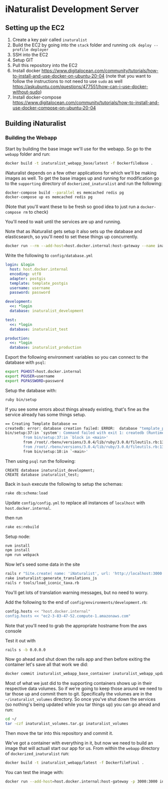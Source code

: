 # iNaturalist Development Server

## Setting up the EC2
1. Create a key pair called `inaturalist`
2. Build the EC2 by going into the `stack` folder and running `cdk deploy --profile deployer`
3. SSH into the EC2
4. Setup GIT 
5. Pull this repository into the EC2
6. Install docker https://www.digitalocean.com/community/tutorials/how-to-install-and-use-docker-on-ubuntu-20-04 (note that you want to follow the instructions to not need to use `sudo` as well https://askubuntu.com/questions/477551/how-can-i-use-docker-without-sudo)
7. Install docker-compose https://www.digitalocean.com/community/tutorials/how-to-install-and-use-docker-compose-on-ubuntu-20-04

## Building iNaturalist

### Building the Webapp

Start by building the base image we'll use for the webapp. So go to the `webapp` folder and run:

```bash
docker build -t inaturalist_webapp_base/latest -f DockerfileBase .
```

iNaturalist depends on a few other applications for which we'll be making images as well. To get the base images up and running for modification go to the `supporting` directory of `dockerized_inaturalist` and run the following:
```bash
docker-compose build --parallel es memcached redis pg
docker-compose up es memcached redis pg
```

(Note that you'll want these to be fresh so good idea to just run a `docker-compose rm` to check)

You'll need to wait until the services are up and running.

Note that as iNaturalist gets setup it also sets up the database and elasticsearch, so you'll need to set these things up concurrently.

```bash
docker run --rm --add-host=host.docker.internal:host-gateway --name inaturalist_webapp_base_container -p 3000:3000 -it inaturalist_webapp_base/latest
```

Write the following to `config/database.yml`

```yaml
login: &login
  host: host.docker.internal
  encoding: utf8
  adapter: postgis
  template: template_postgis
  username: username
  password: password

development:
  <<: *login
  database: inaturalist_development

test:
  <<: *login
  database: inaturalist_test

production:
  <<: *login
  database: inaturalist_production
```

Export the following environment variables so you can connect to the database with `psql`:
```bash
export PGHOST=host.docker.internal
export PGUSER=username
export PGPASSWORD=password
```

Setup the database with:
```bash
ruby bin/setup
```

If you see some errors about things already existing, that's fine as the service already has some things setup.

```bash
== Creating Template Database ==
createdb: error: database creation failed: ERROR:  database "template_postgis" already exists
bin/setup:37:in `system': Command failed with exit 1: createdb (RuntimeError)
        from bin/setup:37:in `block in <main>'
        from /root/.rbenv/versions/3.0.4/lib/ruby/3.0.0/fileutils.rb:139:in `chdir'
        from /root/.rbenv/versions/3.0.4/lib/ruby/3.0.0/fileutils.rb:139:in `cd'
        from bin/setup:10:in `<main>'
```

Then using `psql` run the following:
```psql
CREATE database inaturalist_development; 
CREATE database inaturalist_test;
```

Back in `bash` execute the following to setup the schemas:
```bash
rake db:schema:load
```

Update `config/config.yml` to replace all instances of `localhost` with `host.docker.internal`.

then run
```bash
rake es:rebuild
```

Setup node:
```bash
nvm install 
npm install
npm run webpack 
```

Now let's seed some data in the site
```bash
rails r "Site.create( name: 'iNaturalist', url: 'http://localhost:3000' )"
rake inaturalist:generate_translations_js
rails r tools/load_iconic_taxa.rb
```

You'll get lots of translation warning messages, but no need to worry.

Add the following to the end of `config/environments/development.rb`:
```bash
config.hosts << "host.docker.internal"
config.hosts << "ec2-3-83-47-52.compute-1.amazonaws.com"
```
Note that you'll need to grab the appropriate hostname from the aws console

Test it out with
```bash
rails s -b 0.0.0.0
```

Now go ahead and shut down the rails app and then before exiting the container let's save all that work we did:
```bash
docker commit inaturalist_webapp_base_container inaturalist_webapp_updated/latest
```

Most of what we just did to the supporting containers shows up in their respective data volumes. So if we're going to keep those around we need to tar those up and commit them to git. Specifically the volumes are in the `~/inaturalist_volumes` directory. So once you've shut down the services (so nothing's being updated while you tar things up) you can go ahead and run:

```bash
cd ~/
tar -czf inaturalist_volumes.tar.gz inaturalist_volumes
```

Then move the tar into this repository and commit it. 

We've got a container with everything in it, but now we need to build an image that will actuall start our app for us. From within the `webapp` directory of `dockerized_inaturalist` run:

```bash
docker build -t inaturalist_webapp/latest -f DockerfileFinal .
```

You can test the image with:

```bash
docker run --add-host=host.docker.internal:host-gateway -p 3000:3000 inaturalist_webapp/latest
```